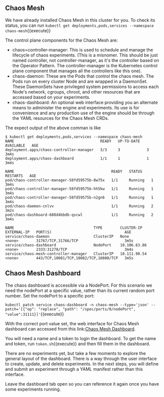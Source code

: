 ## Chaos Mesh

We have already installed Chaos Mesh in this cluster for you.
To check its status, you can run 
`kubectl get deployments,pods,services --namespace chaos-mesh`{{execute}}

The control plane components for the Chaos Mesh are:

- chaos=controller-manager: This is used to schedule and manage the lifecycle of chaos experiments. (This is a misnomer. This should be just named controller, not controller-manager, as it's the controller based on the Operator Pattern. The controller-manager is the Kubernetes control plane component that manages all the controllers like this one).
- chaos-daemon: These are the Pods that control the chaos mesh. The Pods run on every cluster Node and are wrapped in a DaemonSet. These DaemonSets have privileged system permissions to access each Node's network, cgroups, chroot, and other resources that are accessed based on your experiments.
- chaos-dashboard: An optional web interface providing you an alternate means to administer the engine and experiments. Its use is for convenience and any production use of the engine should be through the YAML resources for the Chaos Mesh CRDs.

The expect output of the above comman is like
```
$ kubectl get deployments,pods,services --namespace chaos-mesh
NAME                                       READY   UP-TO-DATE   AVAILABLE   AGE
deployment.apps/chaos-controller-manager   3/3     3            3           3m4s
deployment.apps/chaos-dashboard            1/1     1            1           3m4s

NAME                                            READY   STATUS    RESTARTS   AGE
pod/chaos-controller-manager-58fd59575b-8w75x   1/1     Running   1          3m4s
pod/chaos-controller-manager-58fd59575b-hh5kw   1/1     Running   1          3m4s
pod/chaos-controller-manager-58fd59575b-n2gn6   1/1     Running   1          3m4s
pod/chaos-daemon-cnlvv                          1/1     Running   2          3m2s
pod/chaos-dashboard-688d4bbdb-qscwl             1/1     Running   2          3m4s

NAME                                    TYPE        CLUSTER-IP     EXTERNAL-IP   PORT(S)                                 AGE
service/chaos-daemon                    ClusterIP   None           <none>        31767/TCP,31766/TCP                     3m5s
service/chaos-dashboard                 NodePort    10.106.63.86   <none>        2333:31278/TCP                          3m4s
service/chaos-mesh-controller-manager   ClusterIP   10.111.90.54   <none>        443/TCP,10081/TCP,10082/TCP,10080/TCP   3m5s
```

## Chaos Mesh Dashboard
The chaos dashboard is accessible via a NodePort. For this scenario we need the nodePort at a specific value, rather than its current random port number. Set the nodePort to a specific port:

`kubectl patch service chaos-dashboard -n chaos-mesh --type='json' --patch='[{"op": "replace", "path": "/spec/ports/0/nodePort", "value":31111}]'`{{execute}}

With the correct port value set, the web interface for Chaos Mesh dashboard can accessed from this link:[Chaos Mesh Dashboard]({{TRAFFIC_HOST1_31111}}).

You will need a name and a token to login the dashboard. To get the name and token, run `token.sh`{{execute}} and then fill them in the dashboard.

There are no experiments yet, but take a few moments to explore the general layout of the dashboard. There is a way through the user interface to create, update, and delete experiments. In the next steps, you will define and submit an experiment through a YAML manifest rather than this interface.

Leave the dashboard tab open so you can reference it again once you have some experiments running.